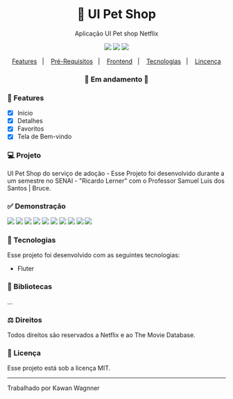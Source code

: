 <h1 align="center">
    🚀 UI Pet Shop
</h1>

<p align="center">Aplicação UI Pet shop Netflix</p>

<p align="center">
  <img src="https://img.shields.io/badge/flutter%20version-lastest-informational"/>
  <img src="https://img.shields.io/badge/last%20commit-october-blue" />
  <img src="https://img.shields.io/badge/license-MIT-success"/>
</p>

<p align="center">
  <a href="#-features">Features</a>&nbsp;&nbsp;&nbsp;|&nbsp;&nbsp;&nbsp;
  <a href="#-pré-requisitos">Pré-Requisitos</a>&nbsp;&nbsp;&nbsp;|&nbsp;&nbsp;&nbsp;
  <a href="#-rodando-a-aplicação-web">Frontend</a>&nbsp;&nbsp;&nbsp;|&nbsp;&nbsp;&nbsp;
  <a href="#-tecnologias">Tecnologias</a>&nbsp;&nbsp;&nbsp;|&nbsp;&nbsp;&nbsp;
  <a href="#-licença">Lincença</a>
</p>

<h3 align="center"> 
🚧  Em andamento  🚧
</h3>

### 📎 Features

- [x] Início
- [x] Detalhes
- [x] Favoritos
- [x] Tela de Bem-vindo

### 💻 Projeto

UI Pet Shop do serviço de adoção - Esse Projeto foi desenvolvido durante a um semestre no SENAI - "Ricardo Lerner" com o Professor Samuel Luis dos Santos | Bruce.

### ✅ Demonstração

<img src="assets\img\mostruario-petadopt\tela1.png" />
<img src="assets\img\mostruario-petadopt\tela2.png" />
<img src="assets\img\mostruario-petadopt\tela3.png" />
<img src="assets\img\mostruario-petadopt\tela4.png" />
<img src="assets\img\mostruario-petadopt\tela5.png" />
<img src="assets\img\mostruario-petadopt\tela6.png" />
<img src="assets\img\mostruario-petadopt\tela7.png" />
<img src="assets\img\mostruario-petadopt\tela8.png" />
<img src="assets\img\mostruario-petadopt\tela9.png" />
<img src="assets\img\mostruario-petadopt\tela10.png" />

### 🚀 Tecnologias

Esse projeto foi desenvolvido com as seguintes tecnologias:

- Fluter

### 📕 Bibliotecas

...

### ⚖ Direitos

Todos direitos são reservados a Netflix e ao The Movie Database.

### 📝 Licença

Esse projeto está sob a licença MIT.

<hr/>

Trabalhado por Kawan Wagnner
